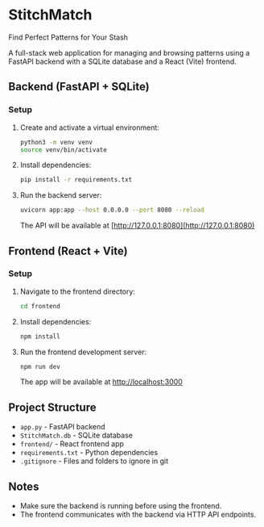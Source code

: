 # StitchMatch
Find Perfect Patterns for Your Stash

A full-stack web application for managing and browsing patterns using a FastAPI backend with a SQLite database and a React (Vite) frontend.

## Backend (FastAPI + SQLite)

### Setup
1. Create and activate a virtual environment:
   ```bash
   python3 -m venv venv
   source venv/bin/activate
   ```
2. Install dependencies:
   ```bash
   pip install -r requirements.txt
   ```
3. Run the backend server:
   ```bash
   uvicorn app:app --host 0.0.0.0 --port 8080 --reload
   ```
   The API will be available at [http://127.0.0.1:8080](http://127.0.0.1:8080)

## Frontend (React + Vite)

### Setup
1. Navigate to the frontend directory:
   ```bash
   cd frontend
   ```
2. Install dependencies:
   ```bash
   npm install
   ```
3. Run the frontend development server:
   ```bash
   npm run dev
   ```
   The app will be available at [http://localhost:3000](http://localhost:3000)

## Project Structure
- `app.py` - FastAPI backend
- `StitchMatch.db` - SQLite database
- `frontend/` - React frontend app
- `requirements.txt` - Python dependencies
- `.gitignore` - Files and folders to ignore in git

## Notes
- Make sure the backend is running before using the frontend.
- The frontend communicates with the backend via HTTP API endpoints.
